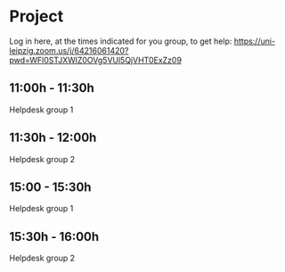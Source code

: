 # Project

Log in here, at the times indicated for you group, to get help: 
https://uni-leipzig.zoom.us/j/64216061420?pwd=WFl0STJXWlZ0OVg5VUl5QjVHT0ExZz09

## 11:00h - 11:30h 
Helpdesk group 1 

## 11:30h - 12:00h
Helpdesk group 2



## 15:00 - 15:30h
Helpdesk group 1

## 15:30h - 16:00h
Helpdesk group 2
